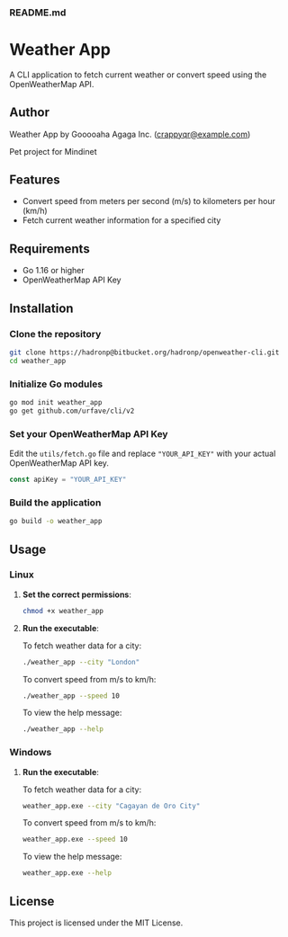 ### README.md

# Weather App

A CLI application to fetch current weather or convert speed using the OpenWeatherMap API.

## Author

Weather App by Gooooaha Agaga Inc. (crappyqr@example.com)

Pet project for Mindinet

## Features

- Convert speed from meters per second (m/s) to kilometers per hour (km/h)
- Fetch current weather information for a specified city

## Requirements

- Go 1.16 or higher
- OpenWeatherMap API Key

## Installation

### Clone the repository

```sh
git clone https://hadronp@bitbucket.org/hadronp/openweather-cli.git
cd weather_app
```

### Initialize Go modules

```sh
go mod init weather_app
go get github.com/urfave/cli/v2
```

### Set your OpenWeatherMap API Key

Edit the `utils/fetch.go` file and replace `"YOUR_API_KEY"` with your actual OpenWeatherMap API key.

```go
const apiKey = "YOUR_API_KEY"
```

### Build the application

```sh
go build -o weather_app
```

## Usage

### Linux

1. **Set the correct permissions**:

    ```sh
    chmod +x weather_app
    ```

2. **Run the executable**:

    To fetch weather data for a city:

    ```sh
    ./weather_app --city "London"
    ```

    To convert speed from m/s to km/h:

    ```sh
    ./weather_app --speed 10
    ```

    To view the help message:

    ```sh
    ./weather_app --help
    ```

### Windows

1. **Run the executable**:

    To fetch weather data for a city:

    ```sh
    weather_app.exe --city "Cagayan de Oro City"
    ```

    To convert speed from m/s to km/h:

    ```sh
    weather_app.exe --speed 10
    ```

    To view the help message:

    ```sh
    weather_app.exe --help
    ```

## License
This project is licensed under the MIT License.
